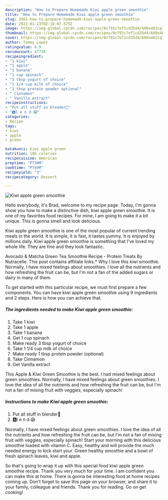 ```yaml
---
description: "How to Prepare Homemade Kiwi apple green smoothie"
title: "How to Prepare Homemade Kiwi apple green smoothie"
slug: 3561-how-to-prepare-homemade-kiwi-apple-green-smoothie
date: 2022-01-13T02:16:07.575Z
image: https://img-global.cpcdn.com/recipes/0c791c7ef1cd35d4/680x482cq70/kiwi-apple-green-smoothie-recipe-main-photo.jpg
thumbnail: https://img-global.cpcdn.com/recipes/0c791c7ef1cd35d4/680x482cq70/kiwi-apple-green-smoothie-recipe-main-photo.jpg
cover: https://img-global.cpcdn.com/recipes/0c791c7ef1cd35d4/680x482cq70/kiwi-apple-green-smoothie-recipe-main-photo.jpg
author: Tommy Lopez
ratingvalue: 4.9
reviewcount: 47738
recipeingredient:
- "1 kiwi"
- "1 apple"
- "1 banana"
- "1 cup spinach"
- "3 tbsp yogurt of choice"
- "1 1/4 cup milk of choice"
- "1 tbsp protein powder optional"
- " Cinnamon"
- " Vanilla extract"
recipeinstructions:
- "Put all stuff in blender😤"
- "🅱️l e n d 😱"
categories:
- Recipe
tags:
- kiwi
- apple
- green

katakunci: kiwi apple green 
nutrition: 185 calories
recipecuisine: American
preptime: "PT30M"
cooktime: "PT49M"
recipeyield: "3"
recipecategory: Dessert

---
```



![Kiwi apple green smoothie](https://img-global.cpcdn.com/recipes/0c791c7ef1cd35d4/680x482cq70/kiwi-apple-green-smoothie-recipe-main-photo.jpg)

Hello everybody, it's Brad, welcome to my recipe page. Today, I'm gonna show you how to make a distinctive dish, kiwi apple green smoothie. It is one of my favorites food recipes. For mine, I am going to make it a bit unique. This is gonna smell and look delicious.

Kiwi apple green smoothie is one of the most popular of current trending meals in the world. It is simple, it is fast, it tastes yummy. It is enjoyed by millions daily. Kiwi apple green smoothie is something that I've loved my whole life. They are fine and they look fantastic.

Avocado &amp; Matcha Green Tea Smoothie Recipe - Protein Treats By Nutracelle. This post contains affiliate links.* Why I love this kiwi smoothie. Normally, I have mixed feelings about smoothies. I love all the nutrients and how refreshing the fruit can be, but I&#39;m not a fan of the added sugars or dairy in many of them.


To get started with this particular recipe, we must first prepare a few components. You can have kiwi apple green smoothie using 9 ingredients and 2 steps. Here is how you can achieve that.

<!--inarticleads1-->

##### The ingredients needed to make Kiwi apple green smoothie:

1. Take 1 kiwi
1. Take 1 apple
1. Take 1 banana
1. Get 1 cup spinach
1. Make ready 3 tbsp yogurt of choice
1. Take 1 1/4 cup milk of choice
1. Make ready 1 tbsp protein powder (optional)
1. Take  Cinnamon
1. Get  Vanilla extract


This Apple &amp; Kiwi Green Smoothie is the best. I had mixed feelings about green smoothies. Normally, I have mixed feelings about green smoothies. I love the idea of all the nutrients and how refreshing the fruit can be, but I&#39;m not a fan of mixing fruit with veggies, especially spinach! 

<!--inarticleads2-->

##### Instructions to make Kiwi apple green smoothie:

1. Put all stuff in blender😤
1. 🅱️l e n d 😱


Normally, I have mixed feelings about green smoothies. I love the idea of all the nutrients and how refreshing the fruit can be, but I&#39;m not a fan of mixing fruit with veggies, especially spinach! Start your morning with this delicious smoothie loaded with vitamin C. Easy, healthy and will provide the much needed energy to kick start your. Green healthy smoothie and a bowl of fresh spinach leaves, kiwi and apple. 

So that's going to wrap it up with this special food kiwi apple green smoothie recipe. Thank you very much for your time. I am confident you can make this at home. There is gonna be interesting food at home recipes coming up. Don't forget to save this page on your browser, and share it to your family, colleague and friends. Thank you for reading. Go on get cooking!
